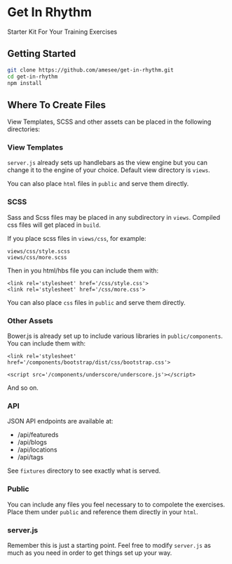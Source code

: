 # Get In Rhythm

Starter Kit For Your Training Exercises

## Getting Started

```sh
git clone https://github.com/amesee/get-in-rhythm.git
cd get-in-rhythm
npm install
```

## Where To Create Files

View Templates, SCSS and other assets can be placed in the following
directories:

### View Templates

`server.js` already sets up handlebars as the view engine but you can change it
to the engine of your choice. Default view directory is `views`.

You can also place `html` files in `public` and serve them directly.

### SCSS

Sass and Scss files may be placed in any subdirectory in `views`. Compiled css
files will get placed in `build`.

If you place scss files in `views/css`, for example:

    views/css/style.scss
    views/css/more.scss

Then in you html/hbs file you can include them with:

    <link rel='stylesheet' href='/css/style.css'>
    <link rel='stylesheet' href='/css/more.css'>

You can also place `css` files in `public` and serve them directly.

### Other Assets

Bower.js is already set up to include various libraries in
`public/components`. You can include them with:

    <link rel='stylesheet' href='/components/bootstrap/dist/css/bootstrap.css'>

    <script src='/components/underscore/underscore.js'></script>

And so on.

### API

JSON API endpoints are available at:

* /api/featureds
* /api/blogs
* /api/locations
* /api/tags

See `fixtures` directory to see exactly what is served.

### Public

You can include any files you feel necessary to to compolete the exercises.
Place them under `public` and reference them directly in your `html`.

### server.js

Remember this is just a starting point. Feel free to modify `server.js`
as much as you need in order to get things set up your way.
